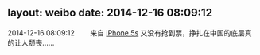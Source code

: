 layout: weibo
date: 2014-12-16 08:09:12
---
2014-12-16 08:09:12  &nbsp;&nbsp;&nbsp;&nbsp;&nbsp;&nbsp; 来自 <a href="sinaweibo://customweibosource" rel="nofollow">iPhone 5s</a>
又没有抢到票，挣扎在中国的底层真的让人颓丧…… ​​​
